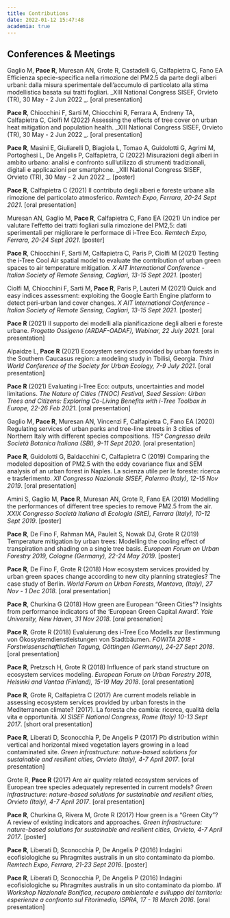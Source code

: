 ```yaml
---
title: Contributions
date: 2022-01-12 15:47:48
academia: true
---
```


## Conferences & Meetings
Gaglio M, **Pace R**, Muresan AN, Grote R, Castadelli G, Calfapietra C, Fano EA
Efficienza specie-specifica nella rimozione del PM2.5 da parte degli alberi urbani: dalla misura sperimentale dell’accumulo di particolato alla stima modellistica basata sui tratti fogliari. _XIII National Congress SISEF, Orvieto (TR), 30 May - 2 Jun 2022 _. [oral presentation]

**Pace R**, Chiocchini F, Sarti M, Chiocchini R, Ferrara A, Endreny TA, Calfapietra C, Ciolfi M (2022) Assessing the effects of tree cover on urban heat mitigation and population health. _XIII National Congress SISEF, Orvieto (TR), 30 May - 2 Jun 2022 _. [oral presentation]

**Pace R**, Masini E, Giuliarelli D, Biagiola L, Tomao A, Guidolotti G, Agrimi M, Portoghesi L, De Angelis P, Calfapietra, C (2022) Misurazioni degli alberi in ambito urbano: analisi e confronto sull’utilizzo di strumenti tradizionali, digitali e applicazioni per smartphone. _XIII National Congress SISEF, Orvieto (TR), 30 May - 2 Jun 2022 _. [poster]

**Pace R**, Calfapietra C (2021) Il contributo degli alberi e foreste urbane alla rimozione del particolato atmosferico. _Remtech Expo, Ferrara, 20-24 Sept 2021_. [oral presentation]

Muresan AN, Gaglio M, **Pace R**, Calfapietra C, Fano EA (2021) Un indice per valutare l’effetto dei tratti fogliari sulla rimozione del PM2,5: dati sperimentali per migliorare le performace di i-Tree Eco. _Remtech Expo, Ferrara, 20-24 Sept 2021_. [poster]

**Pace R**, Chiocchini F, Sarti M, Calfapietra C, Paris P, Ciolfi M (2021) Testing the i-Tree Cool Air spatial model to evaluate the contribution of urban green spaces to air temperature mitigation. _X AIT International Conference - Italian Society of Remote Sensing, Cagliari, 13-15 Sept 2021_. [poster]

Ciolfi M, Chiocchini F, Sarti M, **Pace R**, Paris P, Lauteri M (2021) Quick and easy indices assessment: exploiting the Google Earth Engine platform to detect peri-urban land cover changes. _X AIT International Conference - Italian Society of Remote Sensing, Cagliari, 13-15 Sept 2021_. [poster]

**Pace R** (2021) Il supporto dei modelli alla pianificazione degli alberi e foreste urbane. _Progetto Ossigeno (ARDAF-OADAF), Webinar, 22 July 2021_. [oral presentation]

Alpaidze L, **Pace R** (2021) Ecosystem services provided by urban forests in the Southern Caucasus region: a modeling study in Tbilisi, Georgia. _Third World Conference of the Society for Urban Ecology, 7-9 July 2021_. [oral presentation]

**Pace R** (2021) Evaluating i-Tree Eco: outputs, uncertainties and model limitations. _The Nature of Cities (TNOC) Festival, Seed Session: Urban Trees and Citizens: Exploring Co-Living Benefits with i-Tree Toolbox in Europe, 22-26 Feb 2021_. [oral presentation]

Gaglio M, **Pace R**, Muresan AN, Vincenzi F, Calfapietra C, Fano EA (2020) Regulating services of urban parks and tree-line streets in 3 cities of Northern Italy with different species compositions. _115° Congresso della Società Botanica Italiana (SBI), 9-11 Sept 2020_. [oral presentation]

**Pace R**, Guidolotti G, Baldacchini C, Calfapietra C (2019) Comparing the modeled deposition of PM2.5 with the eddy covariance flux and SEM analysis of an urban forest in Naples. La scienza utile per le foreste: ricerca e trasferimento. _XII Congresso Nazionale SISEF, Palermo (Italy), 12-15 Nov 2019_. [oral presentation]

Amini S, Gaglio M, **Pace R**, Muresan AN, Grote R, Fano EA (2019) Modelling the performances of different tree species to remove PM2.5 from the air. _XXIX Congresso Società Italiana di Ecologia (SItE), Ferrara (Italy), 10-12 Sept 2019_. [poster]

**Pace R**, De Fino F, Rahman MA, Pauleit S, Nowak DJ, Grote R (2019) Temperature mitigation by urban trees: Modelling the cooling effect of transpiration and shading on a single tree basis. _European Forum on Urban Forestry 2019, Cologne (Germany), 22-24 May 2019_. [poster]

**Pace R**, De Fino F, Grote R (2018) How ecosystem services provided by urban green spaces change according to new city planning strategies? The case study of Berlin. _World Forum on Urban Forests, Mantova, (Italy), 27 Nov - 1 Dec 2018_. [oral presentation]

**Pace R**, Churkina G (2018) How green are European “Green Cities”? Insights from performance indicators of the ‘European Green Capital Award’. _Yale University, New Haven, 31 Nov 2018_. [oral presenation]

**Pace R**, Grote R (2018) Evaluierung des i-Tree Eco Modells zur Bestimmung von Ökosystemdienstleistungen von Stadtbäumen. _FOWITA 2018 - Forstwissenschaftlichen Tagung, Göttingen (Germany), 24-27 Sept 2018_. [oral presentation]

**Pace R**, Pretzsch H, Grote R (2018) Influence of park stand structure on ecosystem services modeling. _European Forum on Urban Forestry 2018, Helsinki and Vantaa (Finland), 15-19 May 2018_. [oral presentation]

**Pace R**, Grote R, Calfapietra C (2017) Are current models reliable in assessing ecosystem services provided by urban forests in the Mediterranean climate? (2017). La foresta che cambia: ricerca, qualità della vita e opportunità. _XI SISEF National Congress, Rome (Italy) 10-13 Sept 2017_. [short oral presentation]

**Pace R**, Liberati D, Sconocchia P, De Angelis P (2017) Pb distribution within vertical and horizontal mixed vegetation layers growing in a lead contaminated site. _Green infrastructure: nature-based solutions for sustainable and resilient cities, Orvieto (Italy), 4-7 April 2017_.  [oral presentation]

Grote R, **Pace R** (2017) Are air quality related ecosystem services of European tree species adequately represented in current models? _Green infrastructure: nature-based solutions for sustainable and resilient cities, Orvieto (Italy), 4-7 April 2017_.  [oral presentation]

**Pace R**, Churkina G, Rivera M, Grote R (2017) How green is a “Green City”? A review of existing indicators and approaches. _Green infrastructure: nature-based solutions for sustainable and resilient cities, Orvieto, 4-7 April 2017_. [poster]

**Pace R**, Liberati D, Sconocchia P, De Angelis P (2016) Indagini ecofisiologiche su Phragmites australis in un sito contaminato da piombo. _Remtech Expo, Ferrara, 21-23 Sept 2016_. [poster]

**Pace R**, Liberati D, Sconocchia P, De Angelis P (2016) Indagini ecofisiologiche su Phragmites australis in un sito contaminato da piombo. _III Workshop Nazionale Bonifica, recupero ambientale e sviluppo del territorio: esperienze a confronto sul Fitorimedio, ISPRA, 17 - 18 March 2016_. [oral presentation]
